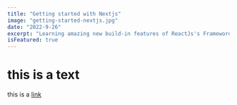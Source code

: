 ```yaml
---
title: "Getting started with Nextjs"
image: "getting-started-nextjs.jpg"
date: "2022-9-26"
excerpt: "Learning amazing new build-in features of ReactJs's Frameword built for production, it's worth a look!"
isFeatured: true
---
```


# this is a text

this is a [link]('https://www.google.com/')
